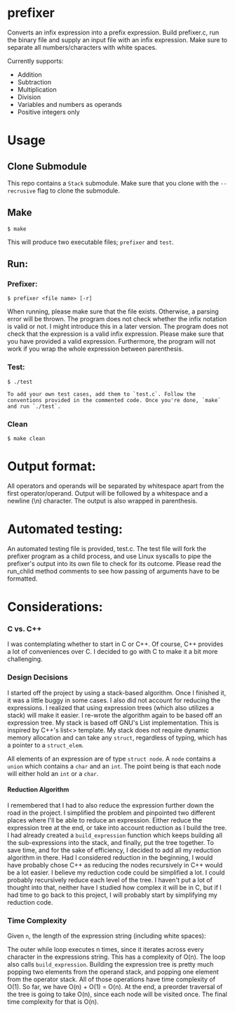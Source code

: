 # prefixer

Converts an infix expression into a prefix expression.
Build prefixer.c, run the binary file and supply an input file with an infix expression.
Make sure to separate all numbers/characters with white spaces.

Currently supports:
- Addition
- Subtraction
- Multiplication
- Division
- Variables and numbers as operands
- Positive integers only

# Usage
## Clone Submodule
This repo contains a `Stack` submodule. Make sure that you clone with the `--recrusive` flag to clone the submodule.

## Make
    $ make
This will produce two executable files; `prefixer` and `test`.

## Run: 

### Prefixer:
    $ prefixer <file name> [-r]
When running, please make sure that the file exists. Otherwise, a parsing error will be thrown. The program does not check whether the infix notation is valid or not. 
I might introduce this in a later version. The program does not check that the expression is a valid infix expression. Please make sure that you have provided a valid expression.
Furthermore, the program will not work if you wrap the whole expression between parenthesis.

### Test:
    $ ./test
    
    To add your own test cases, add them to `test.c`. Follow the conventions provided in the commented code. Once you're done, `make` and run `./test`.
    
### Clean
    $ make clean

# Output format:
All operators and operands will be separated by whitespace apart from the first operator/operand. Output will be followed by a whitespace and a newline (\n) character. The output is also wrapped in parenthesis.

# Automated testing:
An automated testing file is provided, test.c. The test file will fork the prefixer program as a child process, and use Linux syscalls to pipe the prefixer's output
into its own file to check for its outcome. Please read the run_child method comments to see how passing of arguments have to be formatted.

# Considerations:

### C vs. C++
I was contemplating whether to start in C or C++. Of course, C++ provides a lot of conveniences over C. I decided to go with C to make it a bit more challenging.

### Design Decisions
I started off the project by using a stack-based algorithm. Once I finished it, it was a little buggy in some cases. I also did not account for reducing the expressions.
I realized that using expression trees (which also utilizes a stack) will make it easier. I re-wrote the algorithm again to be based off an expression tree.
My stack is based off GNU's List implementation. This is inspired by C++'s list<> template. My stack does not require dynamic memory allocation and can take any `struct`, regardless of typing, which has a pointer to a `struct_elem`.

All elements of an expression are of type `struct node`. A `node` contains a `union` which contains a `char` and an `int`. The point being is that each node will either hold an `int` or a `char`.

#### Reduction Algorithm
I remembered that I had to also reduce the expression further down the road in the project. I simplified the problem and pinpointed two different places where I'll be able to reduce an expression.
Either reduce the expression tree at the end, or take into account reduction as I build the tree. I had already created a `build_expression` function which keeps building all the sub-expressions into the stack, and finally, put the tree together.
To save time, and for the sake of efficiency, I decided to add all my reduction algorithm in there. Had I considered reduction in the beginning, I would have probably chose C++ as reducing the nodes recursively in C++ would be a lot easier.
I believe my reduction code could be simplified a lot. I could probably recursively reduce each level of the tree. I haven't put a lot of thought into that, neither have I studied how complex it will be in C, but if I had time to go back to this project, 
I will probably start by simplifying my reduction code.


### Time Complexity
Given `n`, the length of the expression string (including white spaces):

The outer while loop executes n times, since it iterates across every character in the expressions string. This has a complexity of O(n). 
The loop also calls `build_expression`. Building the expression tree is pretty much popping two elements from the operand stack, and popping one element from the operator stack. All of those operations have time complexity of O(1). So far, we have O(n) + O(1) = O(n).
At the end, a preorder traversal of the tree is going to take O(n), since each node will be visited once. The final time complexity for that is O(n).
